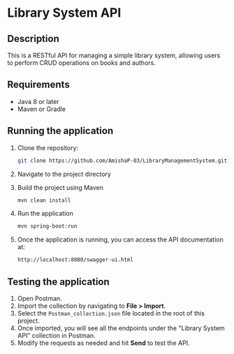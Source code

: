 # Library System API

## Description
This is a RESTful API for managing a simple library system, allowing users to perform CRUD operations on books and authors.

## Requirements
- Java 8 or later
- Maven or Gradle

## Running the application

1. Clone the repository:

   ```bash
   git clone https://github.com/AmishaP-03/LibraryManagementSystem.git

2. Navigate to the project directory
3. Build the project using Maven
   ```bash
   mvn clean install
   
4. Run the application
   ```bash
   mvn spring-boot:run
   
5. Once the application is running, you can access the API documentation at:
    ```bash
   http://localhost:8080/swagger-ui.html

## Testing the application

1. Open Postman.
2. Import the collection by navigating to **File > Import**.
3. Select the `Postman_collection.json` file located in the root of this project.
4. Once imported, you will see all the endpoints under the "Library System API" collection in Postman.
5. Modify the requests as needed and hit **Send** to test the API.

